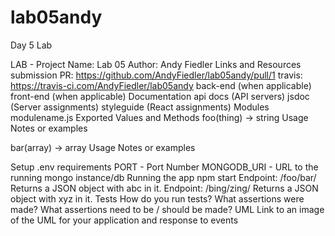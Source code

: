 # lab05andy
Day 5 Lab

LAB -
Project Name: Lab 05
Author: Andy Fiedler
Links and Resources
submission PR: https://github.com/AndyFiedler/lab05andy/pull/1
travis: https://travis-ci.com/AndyFiedler/lab05andy
back-end (when applicable)
front-end (when applicable)
Documentation
api docs (API servers)
jsdoc (Server assignments)
styleguide (React assignments)
Modules
modulename.js
Exported Values and Methods
foo(thing) -> string
Usage Notes or examples

bar(array) -> array
Usage Notes or examples

Setup
.env requirements
PORT - Port Number
MONGODB_URI - URL to the running mongo instance/db
Running the app
npm start
Endpoint: /foo/bar/
Returns a JSON object with abc in it.
Endpoint: /bing/zing/
Returns a JSON object with xyz in it.
Tests
How do you run tests?
What assertions were made?
What assertions need to be / should be made?
UML
Link to an image of the UML for your application and response to events